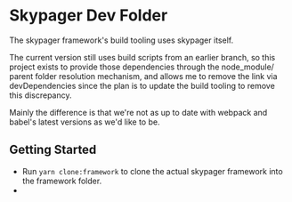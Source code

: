 # Skypager Dev Folder

The skypager framework's build tooling uses skypager itself.

The current version still uses build scripts from an earlier branch, so this project
exists to provide those dependencies through the node_module/ parent folder resolution
mechanism, and allows me to remove the link via devDependencies since the plan is to update
the build tooling to remove this discrepancy.

Mainly the difference is that we're not as up to date with webpack and babel's latest versions as we'd like to be.

## Getting Started

* Run `yarn clone:framework` to clone the actual skypager framework into the framework folder.
*
